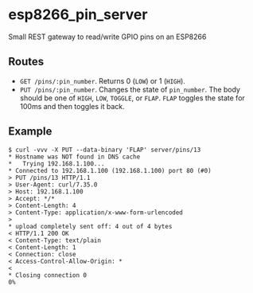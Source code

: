 # esp8266_pin_server
Small REST gateway to read/write GPIO pins on an ESP8266

## Routes

* `GET /pins/:pin_number`. Returns 0 (`LOW`) or 1 (`HIGH`).
* `PUT /pins/:pin_number`. Changes the state of `pin_number`. The body should be one of `HIGH`, `LOW`, `TOGGLE`, or `FLAP`. `FLAP` toggles the state for 100ms and then toggles it back.

## Example

```
$ curl -vvv -X PUT --data-binary 'FLAP' server/pins/13
* Hostname was NOT found in DNS cache
*   Trying 192.168.1.100...
* Connected to 192.168.1.100 (192.168.1.100) port 80 (#0)
> PUT /pins/13 HTTP/1.1
> User-Agent: curl/7.35.0
> Host: 192.168.1.100
> Accept: */*
> Content-Length: 4
> Content-Type: application/x-www-form-urlencoded
>
* upload completely sent off: 4 out of 4 bytes
< HTTP/1.1 200 OK
< Content-Type: text/plain
< Content-Length: 1
< Connection: close
< Access-Control-Allow-Origin: *
<
* Closing connection 0
0%
```
